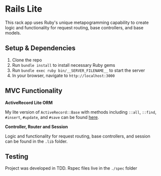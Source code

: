 # Rails Lite

This rack app uses Ruby's unique metapogramming capability to create logic and functionality for request routing, base controllers, and base models.

## Setup & Dependencies

1. Clone the repo
2. Run `bundle install` to install necessary Ruby gems
3. Run `bundle exec ruby bin/__SERVER_FILENAME__` to start the server
4. In your browser, navigate to `http://localhost:3000`

## MVC Functionality

**ActiveRecord Lite ORM**

My lite version of  `ActiveRecord::Base` with methods including  `::all`, `::find`, `#insert`, `#update`, and `#save` can be found [here](https://github.com/vutpham/activerecord_lite).

**Controller, Router and Session**

Logic and functionality for request routing, base controllers, and session can be found in the `.lib` folder.

## Testing

Project was developed in TDD. Rspec files live in the `./spec` folder
